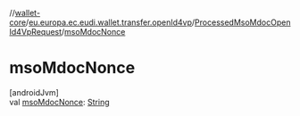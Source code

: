//[wallet-core](../../../index.md)/[eu.europa.ec.eudi.wallet.transfer.openId4vp](../index.md)/[ProcessedMsoMdocOpenId4VpRequest](index.md)/[msoMdocNonce](mso-mdoc-nonce.md)

# msoMdocNonce

[androidJvm]\
val [msoMdocNonce](mso-mdoc-nonce.md): [String](https://kotlinlang.org/api/latest/jvm/stdlib/kotlin/-string/index.html)
